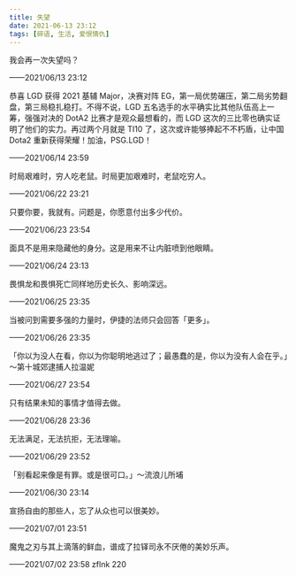 ```yaml
---
title: 失望
date: 2021-06-13 23:12
tags: [碎语, 生活, 爱恨情仇]
---
```


我会再一次失望吗？

——2021/06/13 23:12

恭喜 LGD 获得 2021 基辅 Major，决赛对阵 EG，第一局优势碾压，第二局劣势翻盘，第三局稳扎稳打。不得不说，LGD 五名选手的水平确实比其他队伍高上一筹，强强对决的 DotA2 比赛才是观众最想看的，而 LGD 这次的三比零也确实证明了他们的实力。再过两个月就是 TI10 了，这次或许能够捧起不不朽盾，让中国 Dota2 重新获得荣耀！加油，PSG.LGD！ 

——2021/06/14 23:59

时局艰难时，穷人吃老鼠。时局更加艰难时，老鼠吃穷人。

——2021/06/22 23:21
 
 只要你要，我就有。问题是，你愿意付出多少代价。
 
 ——2021/06/23 23:54

面具不是用来隐藏他的身分。这是用来不让内脏喷到他眼睛。

 ——2021/06/24 23:13

畏惧龙和畏惧死亡同样地历史长久、影响深远。

 ——2021/06/25 23:35

当被问到需要多强的力量时，伊捷的法师只会回答「更多」。

 ——2021/06/26 23:35

「你以为没人在看，你以为你聪明地逃过了；最愚蠢的是，你以为没有人会在乎。」～第十城郊逮捕人拉温妮

 ——2021/06/27 23:54
 
只有结果未知的事情才值得去做。

 ——2021/06/28 23:36
 
 无法满足，无法抗拒，无法理喻。
 
  ——2021/06/29 23:52

「别看起来像是有罪。或是很可口。」～流浪儿所埔

——2021/06/30 23:14
  
宣扬自由的那些人，忘了从众也可以很美妙。
  
——2021/07/01 23:51
  
魔鬼之刃与其上滴落的鲜血，谱成了拉铎司永不厌倦的美妙乐声。

——2021/07/02 23:58 zflnk 220
